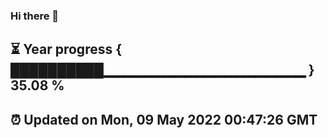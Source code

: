 ### Hi there 👋
⏳ Year progress { ██████████▁▁▁▁▁▁▁▁▁▁▁▁▁▁▁▁▁▁▁▁ } 35.08 %
---
⏰ Updated on Mon, 09 May 2022 00:47:26 GMT
---
